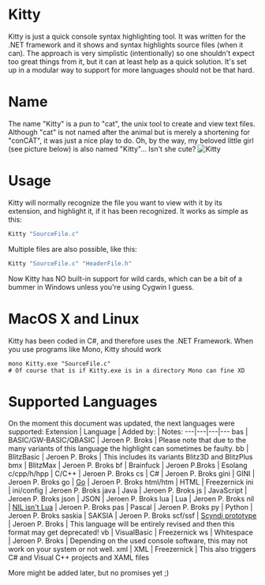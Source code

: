 # Kitty

Kitty is just a quick console syntax highlighting tool.
It was written for the .NET framework and it shows and syntax highlights source files (when it can). The approach is very simplistic (intentionally) so one shouldn't expect too great things from it, but it can at least help as a quick solution. It's set up in a modular way to support for more languages should not be that hard.

# Name

The name "Kitty" is a pun to "cat", the unix tool to create and view text files. Although "cat" is not named after the animal but is merely a shortening for "conCAT", it was just a nice play to do. Oh, by the way, my beloved little girl (see picture below) is also named "Kitty"... Isn't she cute?
![Kitty](http://tricky1975.github.io/DevLogs/Dyrt/Icons/kitty.jpg)

# Usage

Kitty will normally recognize the file you want to view with it by its extension, and highlight it, if it has been recognized. It works as simple as this:
~~~PowerShell
Kitty "SourceFile.c" 
~~~

Multiple files are also possible, like this:
~~~PowerShell
Kitty "SourceFile.c" "HeaderFile.h"
~~~

Now Kitty has NO built-in support for wild cards, which can be a bit of a bummer in Windows unless you're using Cygwin I guess.

# MacOS X and Linux

Kitty has been coded in C#, and therefore uses the .NET Framework. When you use programs like Mono, Kitty should work
~~~shell
mono Kitty.exe "SourceFile.c"
# Of course that is if Kitty.exe is in a directory Mono can fine XD
~~~

# Supported Languages

On the moment this document was updated, the next languages were supported:
Extension | Language | Added by: | Notes:
---|---|---|---
bas | BASIC/GW-BASIC/QBASIC | Jeroen P. Broks | Please note that due to the many variants of this language the highlight can sometimes be faulty.
bb | BlitzBasic | Jeroen P. Broks | This includes its variants Blitz3D and BlitzPlus
bmx | BlitzMax | Jeroen P. Broks 
bf | Brainfuck | Jeroen P.Broks | Esolang
c/cpp/h/hpp | C/C++ | Jeroen P. Broks
cs | C# | Jeroen P. Broks
gini | GINI | Jeroen P. Broks
go | [Go](https://golang.org/) | Jeroen P. Broks
html/htm | HTML | Freezernick
ini | ini/config | Jeroen P. Broks
java | Java | Jeroen P. Broks
js | JavaScript | Jeroen P. Broks
json | JSON | Jeroen P. Broks
lua | Lua | Jeroen P. Broks
nil | [NIL isn't Lua](https://github.com/jpbubble/NIL-isn-t-Lua) | Jeroen P. Broks
pas | Pascal | Jeroen P. Broks
py | Python | Jeroen P. Broks
saskia | SAKSIA | Jeroen P. Broks
scf/ssf | [Scyndi prototype](https://github.com/Wendicka/Scyndi) | Jeroen P. Broks | This language will be entirely revised and then this format may get deprecated!
vb | VisualBasic | Freezernick
ws | Whitespace | Jeroen P. Broks | Depending on the used console software, this may not work on your system or not well. 
xml | XML | Freezernick | This also triggers C# and Visual C++ projects and XAML files

More might be added later, but no promises yet ;)
